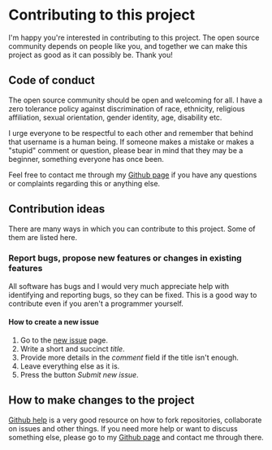 # Contributing to this project
I'm happy you're interested in contributing to this project. The open source community depends on people like you, and together we can make this project as good as it can possibly be. Thank you!

## Code of conduct
The open source community should be open and welcoming for all. I have a zero tolerance policy against discrimination of race, ethnicity, religious affiliation, sexual orientation, gender identity, age, disability etc.

I urge everyone to be respectful to each other and remember that behind that username is a human being. If someone makes a mistake or makes a "stupid" comment or question, please bear in mind that they may be a beginner, something everyone has once been.

Feel free to contact me through my [Github page][1] if you have any questions or complaints regarding this or anything else.

## Contribution ideas
There are many ways in which you can contribute to this project. Some of them are listed here.

### Report bugs, propose new features or changes in existing features
All software has bugs and I would very much appreciate help with identifying and reporting bugs, so they can be fixed. This is a good way to contribute even if you aren't a programmer yourself.

#### How to create a new issue
1. Go to the [new issue][2] page.
1. Write a short and succinct *title*.
1. Provide more details in the *comment* field if the title isn't enough.
1. Leave everything else as it is.
1. Press the button *Submit new issue*.

## How to make changes to the project
[Github help][3] is a very good resource on how to fork repositories, collaborate on issues and other things. If you need more help or want to discuss something else, please go to my [Github page][1] and contact me through there.


[1]: https://github.com/olivertwistor
[2]: https://github.com/olivertwistor/olivertwistor-project-style-guide/issues/new
[3]: https://docs.github.com/en/github/collaborating-with-issues-and-pull-requests
